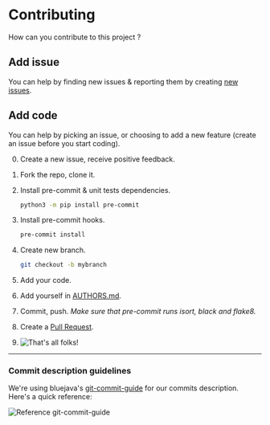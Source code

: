 # Contributing

How can you contribute to this project ?

## Add issue

You can help by finding new issues & reporting them by creating [new issues](https://gitlab.com/kapt/open-source/djangocms-filer-display-pages-where-files-are-used-before-removing-them/-/issues/new?issue).

## Add code

You can help by picking an issue, or choosing to add a new feature (create an issue before you start coding).

0. Create a new issue, receive positive feedback.

1. Fork the repo, clone it.

2. Install pre-commit & unit tests dependencies.
    ```bash
    python3 -m pip install pre-commit
    ```

3. Install pre-commit hooks.
    ```bash
    pre-commit install
    ```

4. Create new branch.
    ```bash
    git checkout -b mybranch
    ```

5. Add your code.

7. Add yourself in [AUTHORS.md](AUTHORS.md).

8. Commit, push.
    *Make sure that pre-commit runs isort, black and flake8.*

9. Create a [Pull Request](https://gitlab.com/kapt/open-source/djangocms-filer-display-pages-where-files-are-used-before-removing-them/-/merge_requests/new).

10. ![That's all folks!](https://i.imgur.com/o2Tcd2E.png)

----

### Commit description guidelines

We're using bluejava's [git-commit-guide](https://github.com/bluejava/git-commit-guide) for our commits description. Here's a quick reference:

![Reference git-commit-guide](https://raw.githubusercontent.com/bluejava/git-commit-guide/master/gitCommitMsgGuideQuickReference.png)
